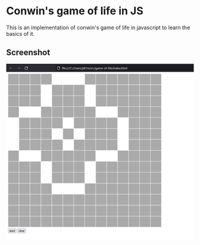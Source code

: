 # Conwin's game of life in JS

This is an implementation of conwin's game of life in javascript to learn the basics of it.

## Screenshot

![screenshot](screenshot.png)